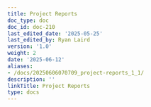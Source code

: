 ```yaml
---
title: Project Reports
doc_type: doc
doc_id: doc-210
last_edited_date: '2025-05-25'
last_edited_by: Ryan Laird
version: '1.0'
weight: 2
date: '2025-06-12'
aliases:
- /docs/20250606070709_project-reports_1_1/
description: ''
linkTitle: Project Reports
type: docs
---
```


